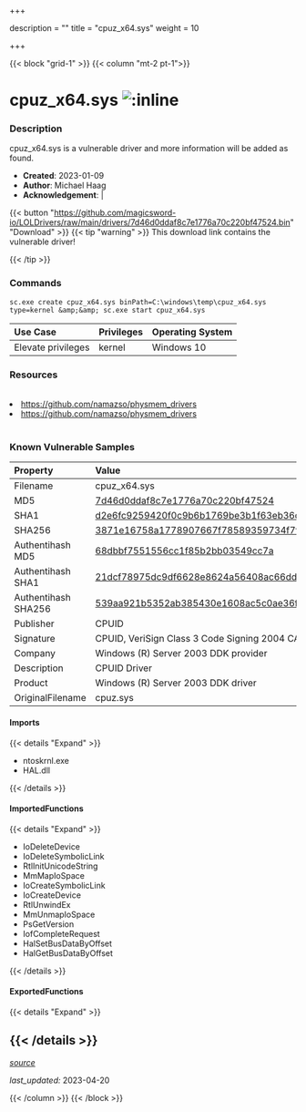 +++

description = ""
title = "cpuz_x64.sys"
weight = 10

+++


{{< block "grid-1" >}}
{{< column "mt-2 pt-1">}}


# cpuz_x64.sys ![:inline](/images/twitter_verified.png) 


### Description

cpuz_x64.sys is a vulnerable driver and more information will be added as found.

- **Created**: 2023-01-09
- **Author**: Michael Haag
- **Acknowledgement**:  | [](https://twitter.com/)

{{< button "https://github.com/magicsword-io/LOLDrivers/raw/main/drivers/7d46d0ddaf8c7e1776a70c220bf47524.bin" "Download" >}}
{{< tip "warning" >}}
This download link contains the vulnerable driver!

{{< /tip >}}

### Commands

```
sc.exe create cpuz_x64.sys binPath=C:\windows\temp\cpuz_x64.sys type=kernel &amp;&amp; sc.exe start cpuz_x64.sys
```

| Use Case | Privileges | Operating System | 
|:---- | ---- | ---- |
| Elevate privileges | kernel | Windows 10 |

### Resources
<br>
<li><a href=" https://github.com/namazso/physmem_drivers"> https://github.com/namazso/physmem_drivers</a></li>
<li><a href="https://github.com/namazso/physmem_drivers">https://github.com/namazso/physmem_drivers</a></li>
<br>

### Known Vulnerable Samples

| Property           | Value |
|:-------------------|:------|
| Filename           | cpuz_x64.sys |
| MD5                | [7d46d0ddaf8c7e1776a70c220bf47524](https://www.virustotal.com/gui/file/7d46d0ddaf8c7e1776a70c220bf47524) |
| SHA1               | [d2e6fc9259420f0c9b6b1769be3b1f63eb36dc57](https://www.virustotal.com/gui/file/d2e6fc9259420f0c9b6b1769be3b1f63eb36dc57) |
| SHA256             | [3871e16758a1778907667f78589359734f7f62f9dc953ec558946dcdbe6951e3](https://www.virustotal.com/gui/file/3871e16758a1778907667f78589359734f7f62f9dc953ec558946dcdbe6951e3) |
| Authentihash MD5   | [68dbbf7551556cc1f85b2bb03549cc7a](https://www.virustotal.com/gui/search/authentihash%253A68dbbf7551556cc1f85b2bb03549cc7a) |
| Authentihash SHA1  | [21dcf78975dc9df6628e8624a56408ac66dd5218](https://www.virustotal.com/gui/search/authentihash%253A21dcf78975dc9df6628e8624a56408ac66dd5218) |
| Authentihash SHA256| [539aa921b5352ab385430e1608ac5c0ae36f35e678d471b7a5994ec7c02eadea](https://www.virustotal.com/gui/search/authentihash%253A539aa921b5352ab385430e1608ac5c0ae36f35e678d471b7a5994ec7c02eadea) |
| Publisher         | CPUID |
| Signature         | CPUID, VeriSign Class 3 Code Signing 2004 CA, VeriSign Class 3 Public Primary CA   |
| Company           | Windows (R) Server 2003 DDK provider |
| Description       | CPUID Driver |
| Product           | Windows (R) Server 2003 DDK driver |
| OriginalFilename  | cpuz.sys |


#### Imports
{{< details "Expand" >}}
* ntoskrnl.exe
* HAL.dll

{{< /details >}}
#### ImportedFunctions
{{< details "Expand" >}}
* IoDeleteDevice
* IoDeleteSymbolicLink
* RtlInitUnicodeString
* MmMapIoSpace
* IoCreateSymbolicLink
* IoCreateDevice
* RtlUnwindEx
* MmUnmapIoSpace
* PsGetVersion
* IofCompleteRequest
* HalSetBusDataByOffset
* HalGetBusDataByOffset

{{< /details >}}
#### ExportedFunctions
{{< details "Expand" >}}

{{< /details >}}
-----



[*source*](https://github.com/magicsword-io/LOLDrivers/tree/main/yaml/cpuz_x64.yaml)

*last_updated:* 2023-04-20








{{< /column >}}
{{< /block >}}
